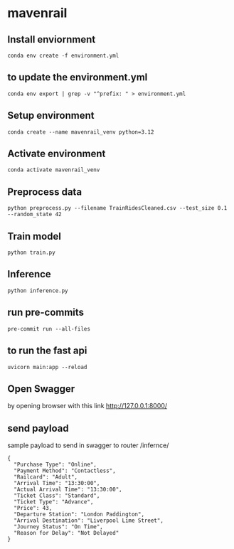 # mavenrail

## Install enviornment

```
conda env create -f environment.yml
```

## to update the environment.yml

```
conda env export | grep -v "^prefix: " > environment.yml
```

## Setup environment
```
conda create --name mavenrail_venv python=3.12
```

## Activate environment
```
conda activate mavenrail_venv
```

## Preprocess data
```
python preprocess.py --filename TrainRidesCleaned.csv --test_size 0.1 --random_state 42
```

## Train model
```
python train.py
```

## Inference
```
python inference.py
```
## run pre-commits
```
pre-commit run --all-files
```

## to run the fast api
```
uvicorn main:app --reload
```

## Open Swagger
by opening browser with this link http://127.0.0.1:8000/

## send payload
sample payload to send in swagger to router /infernce/
```
{
  "Purchase Type": "Online",
  "Payment Method": "Contactless",
  "Railcard": "Adult",
  "Arrival Time": "13:30:00",
  "Actual Arrival Time": "13:30:00",
  "Ticket Class": "Standard",
  "Ticket Type": "Advance",
  "Price": 43,
  "Departure Station": "London Paddington",
  "Arrival Destination": "Liverpool Lime Street",
  "Journey Status": "On Time",
  "Reason for Delay": "Not Delayed"
}

```
